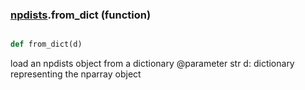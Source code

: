 ### [npdists](npdists.md).from_dict (function)


```py

def from_dict(d)

```



load an npdists object from a dictionary
@parameter str d: dictionary representing the nparray object


